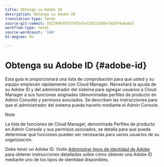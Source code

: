 ```yaml
---
title: Obtenga su Adobe ID
description: Obtenga su Adobe ID
translation-type: tm+mt
source-git-commit: 55239d6f973f9fbe5a728321ddbe702d74a8a8a7
workflow-type: tm+mt
source-wordcount: '149'
ht-degree: 0%

---
```



# Obtenga su Adobe ID {#adobe-id}

Esta guía le proporcionará una lista de comprobación para que usted y su equipo empiecen rápidamente con Cloud Manager. Necesitará la ayuda de su Adobe ID y del administrador del sistema para agregar usuarios a Cloud Manager a sus funciones asignadas (denominadas perfiles de producto en Admin Console) y permisos asociados. Se describen las instrucciones para que el administrador del sistema pueda hacerlo mediante el Admin Console.

>[!NOTE]
>La lista de funciones de Cloud Manager, denominada Perfiles de producto en Admin Console y sus permisos asociados, se detalla para que pueda determinar qué funciones pueden ser necesarias para varios usuarios de su organización.

Debe tener un Adobe ID. Visite [Administrar tipos de identidad de Adobe](https://helpx.adobe.com/enterprise/admin-guide.html/enterprise/using/identity.ug.html) para obtener instrucciones detalladas sobre cómo obtener una Adobe ID mediante uno de los tipos de identidad disponibles.
